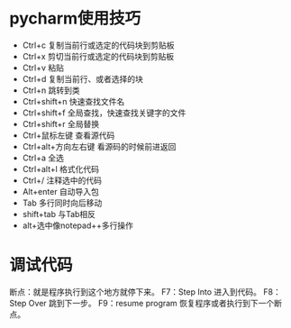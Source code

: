 # pycharm使用技巧
- Ctrl+c    复制当前行或选定的代码块到剪贴板
- Ctrl+x    剪切当前行或选定的代码块到剪贴板
- Ctrl+v    粘贴
- Ctrl+d    复制当前行、或者选择的块
- Ctrl+n    跳转到类
- Ctrl+shift+n  快速查找文件名
- Ctrl+shift+f  全局查找，快速查找关键字的文件
- Ctrl+shift+r  全局替换
- Ctrl+鼠标左键  查看源代码
- Ctrl+alt+方向左右键   看源码的时候前进返回
- Ctrl+a    全选
- Ctrl+alt+l   格式化代码
- Ctrl+/     注释选中的代码
- Alt+enter  自动导入包
- Tab   多行同时向后移动
- shift+tab  与Tab相反
- alt+选中像notepad++多行操作

# 调试代码
断点：就是程序执行到这个地方就停下来。
F7：Step Into 进入到代码。
F8：Step Over 跳到下一步。
F9：resume program 恢复程序或者执行到下一个断点。
